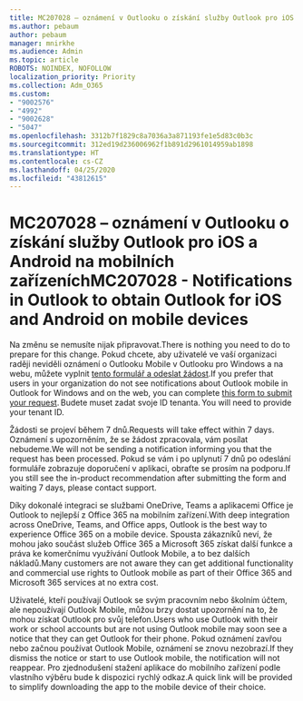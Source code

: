 ```yaml
---
title: MC207028 – oznámení v Outlooku o získání služby Outlook pro iOS a Android na mobilních zařízeních
ms.author: pebaum
author: pebaum
manager: mnirkhe
ms.audience: Admin
ms.topic: article
ROBOTS: NOINDEX, NOFOLLOW
localization_priority: Priority
ms.collection: Adm_O365
ms.custom:
- "9002576"
- "4992"
- "9002628"
- "5047"
ms.openlocfilehash: 3312b7f1829c8a7036a3a871193fe1e5d83c0b3c
ms.sourcegitcommit: 312ed19d236006962f1b891d2961014959ab1898
ms.translationtype: HT
ms.contentlocale: cs-CZ
ms.lasthandoff: 04/25/2020
ms.locfileid: "43812615"
---
```

# <a name="mc207028---notifications-in-outlook-to-obtain-outlook-for-ios-and-android-on-mobile-devices"></a><span data-ttu-id="cdfe6-102">MC207028 – oznámení v Outlooku o získání služby Outlook pro iOS a Android na mobilních zařízeních</span><span class="sxs-lookup"><span data-stu-id="cdfe6-102">MC207028 - Notifications in Outlook to obtain Outlook for iOS and Android on mobile devices</span></span>

<span data-ttu-id="cdfe6-103">Na změnu se nemusíte nijak připravovat.</span><span class="sxs-lookup"><span data-stu-id="cdfe6-103">There is nothing you need to do to prepare for this change.</span></span> <span data-ttu-id="cdfe6-104">Pokud chcete, aby uživatelé ve vaší organizaci raději neviděli oznámení o Outlooku Mobile v Outlooku pro Windows a na webu, můžete vyplnit [tento formulář a odeslat žádost](https://aka.ms/MC207028).</span><span class="sxs-lookup"><span data-stu-id="cdfe6-104">If you prefer that users in your organization do not see notifications about Outlook mobile in Outlook for Windows and on the web, you can complete [this form to submit your request](https://aka.ms/MC207028).</span></span><span data-ttu-id="cdfe6-105"> Budete muset zadat svoje ID tenanta.</span><span class="sxs-lookup"><span data-stu-id="cdfe6-105"> You will need to provide your tenant ID.</span></span> 

<span data-ttu-id="cdfe6-106">Žádosti se projeví během 7 dnů.</span><span class="sxs-lookup"><span data-stu-id="cdfe6-106">Requests will take effect within 7 days.</span></span> <span data-ttu-id="cdfe6-107">Oznámení s upozorněním, že se žádost zpracovala, vám posílat nebudeme.</span><span class="sxs-lookup"><span data-stu-id="cdfe6-107">We will not be sending a notification informing you that the request has been processed.</span></span> <span data-ttu-id="cdfe6-108">Pokud se vám i po uplynutí 7 dnů po odeslání formuláře zobrazuje doporučení v aplikaci, obraťte se prosím na podporu.</span><span class="sxs-lookup"><span data-stu-id="cdfe6-108">If you still see the in-product recommendation after submitting the form and waiting 7 days, please contact support.</span></span>

<span data-ttu-id="cdfe6-109">Díky dokonalé integraci se službami OneDrive, Teams a aplikacemi Office je Outlook to nejlepší z Office 365 na mobilním zařízení.</span><span class="sxs-lookup"><span data-stu-id="cdfe6-109">With deep integration across OneDrive, Teams, and Office apps, Outlook is the best way to experience Office 365 on a mobile device.</span></span> <span data-ttu-id="cdfe6-110">Spousta zákazníků neví, že mohou jako součást služeb Office 365 a Microsoft 365 získat další funkce a práva ke komerčnímu využívání Outlook Mobile, a to bez dalších nákladů.</span><span class="sxs-lookup"><span data-stu-id="cdfe6-110">Many customers are not aware they can get additional functionality and commercial use rights to Outlook mobile as part of their Office 365 and Microsoft 365 services at no extra cost.</span></span>

<span data-ttu-id="cdfe6-111">Uživatelé, kteří používají Outlook se svým pracovním nebo školním účtem, ale nepoužívají Outlook Mobile, můžou brzy dostat upozornění na to, že mohou získat Outlook pro svůj telefon.</span><span class="sxs-lookup"><span data-stu-id="cdfe6-111">Users who use Outlook with their work or school accounts but are not using Outlook mobile may soon see a notice that they can get Outlook for their phone.</span></span> <span data-ttu-id="cdfe6-112">Pokud oznámení zavřou nebo začnou používat Outlook Mobile, oznámení se znovu nezobrazí.</span><span class="sxs-lookup"><span data-stu-id="cdfe6-112">If they dismiss the notice or start to use Outlook mobile, the notification will not reappear.</span></span> <span data-ttu-id="cdfe6-113">Pro zjednodušení stažení aplikace do mobilního zařízení podle vlastního výběru bude k dispozici rychlý odkaz.</span><span class="sxs-lookup"><span data-stu-id="cdfe6-113">A quick link will be provided to simplify downloading the app to the mobile device of their choice.</span></span>
